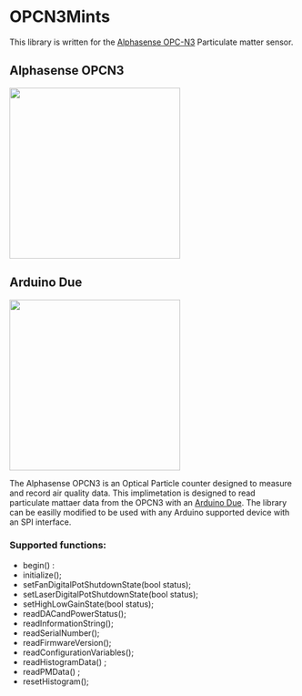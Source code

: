 # OPCN3Mints

This library is written for the [Alphasense OPC-N3](http://www.alphasense.com/WEB1213/wp-content/uploads/2018/02/OPC-N3.pdf) Particulate matter sensor. 

## Alphasense OPCN3
<img src="https://github.com/mi3nts/OPCN3Mints/blob/master/res/OPCN3.JPG?raw=true" height="300"/>
</br>


## Arduino Due
<img src="https://store-cdn.arduino.cc/usa/catalog/product/cache/1/image/520x330/604a3538c15e081937dbfbd20aa60aad/A/0/A000062_featured_2.jpg" height="300"/>
</br>

The Alphasense OPCN3 is an Optical Particle counter designed to measure and record air quality data. This implimetation is designed to read particulate mattaer data from the OPCN3 with an [Arduino Due](https://store.arduino.cc/usa/arduino-due). The library can be easilly modified to be used with any Arduino supported device with an SPI interface.

### Supported functions:
- begin() : 
- initialize();
- setFanDigitalPotShutdownState(bool status);
- setLaserDigitalPotShutdownState(bool status);
- setHighLowGainState(bool status);
- readDACandPowerStatus();
- readInformationString();
- readSerialNumber();
- readFirmwareVersion();
- readConfigurationVariables();
- readHistogramData() ;
- readPMData() ;
- resetHistogram();


